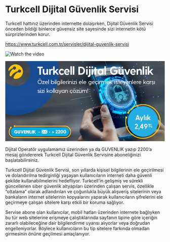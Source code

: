 # Turkcell Dijital Güvenlik Servisi

Turkcell hattınız üzerinden internette dolaşırken, Dijital Güvenlik Servisi önceden bildiği binlerce güvensiz site sayesinde sizi internetin kötü sürprizlerinden korur.

https://www.turkcell.com.tr/servisler/dijital-guvenlik-servisi

![Watch the video](https://www.youtube.com/watch?v=hNuFTRkEFbg)

![Digital Guvenlik Servisi](https://github.com/CihanYuceer/Turkcell-Dijital-Guvenlik-Servisi/blob/master/600x300_siber_guvenlik_turkcell%5B2%5D.PNG)

Dijital Operatör uygulamamız üzerinden ya da GUVENLIK yazıp 2200’a mesaj göndererek Turkcell Dijital Güvenlik Servisine aboneliğinizi başlatabilirsiniz.

Turkcell Dijital Güvenlik Servisi, son yıllarda kişisel bilgilerinin ele geçirilmesi ve dolandırılma tedirginliği yaşayan kullanıcıların interneti daha güvenli şekilde kullanabilmelerini hedefliyor. Turkcell’in gelişmiş ve sürekli güncellenen siber güvenlik altyapıları üzerinden çalışan servis, özellikle “oltalama” olarak adlandırılan ve çoğunlukla büyük alışveriş sitelerinin veya bankaların internet sitelerinin kopyalarını yaparak kullanıcıların şifrelerini ele geçirmeye çalışan sitelere karşı etkili bir koruma sağlıyor.

Servise abone olan kullanıcılar, mobil hatları üzerinden internete bağlıyken bu tür web sitelerine erişmeye çalıştıklarında sayfanın tipine göre içeriğin zararlı olabileceğine dair bilgilendirme uyarısı alıyorlar veya doğrudan engelleniyorlar. Böylece kullanıcıların bu tip sitelere farkında olmadan girmesinin önüne geçilmesi amaçlanıyor.
